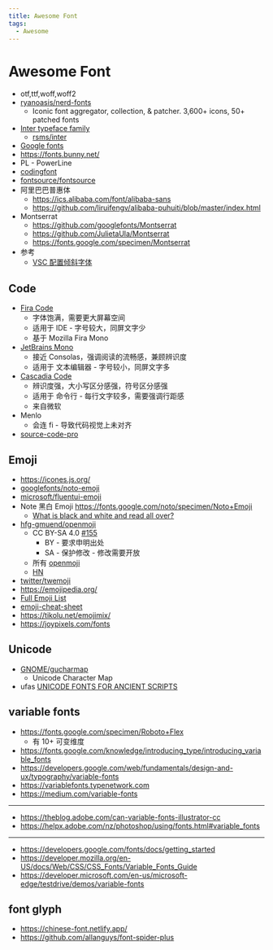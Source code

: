 ```yaml
---
title: Awesome Font
tags:
  - Awesome
---
```


# Awesome Font

- otf,ttf,woff,woff2
- [ryanoasis/nerd-fonts](https://github.com/ryanoasis/nerd-fonts)
  - Iconic font aggregator, collection, & patcher. 3,600+ icons, 50+ patched fonts
- [Inter typeface family](https://rsms.me/inter)
  - [rsms/inter](https://github.com/rsms/inter)
- [Google fonts](https://fonts.google.com)
- https://fonts.bunny.net/
- PL - PowerLine
- [codingfont](https://www.codingfont.com/)
- [fontsource/fontsource](https://github.com/fontsource/fontsource)
- 阿里巴巴普惠体
  - https://ics.alibaba.com/font/alibaba-sans
  - https://github.com/liruifengv/alibaba-puhuiti/blob/master/index.html
- Montserrat
  - https://github.com/googlefonts/Montserrat
  - https://github.com/JulietaUla/Montserrat
  - https://fonts.google.com/specimen/Montserrat
- 参考
  - [VSC 配置倾斜字体](https://stackoverflow.com/questions/41320848)

## Code

- [Fira Code](https://github.com/tonsky/FiraCode)
  - 字体饱满，需要更大屏幕空间
  - 适用于 IDE - 字号较大，同屏文字少
  - 基于 Mozilla Fira Mono
- [JetBrains Mono](https://github.com/JetBrains/JetBrainsMono)
  - 接近 Consolas，强调阅读的流畅感，兼顾辨识度
  - 适用于 文本编辑器 - 字号较小，同屏文字多
- [Cascadia Code](https://github.com/microsoft/cascadia-code)
  - 辨识度强，大小写区分感强，符号区分感强
  - 适用于 命令行 - 每行文字较多，需要强调行距感
  - 来自微软
- Menlo
  - 会连 fi - 导致代码视觉上未对齐
- [source-code-pro](https://github.com/adobe-fonts/source-code-pro)

## Emoji

- https://icones.js.org/
- [googlefonts/noto-emoji](https://github.com/googlefonts/noto-emoji)
- [microsoft/fluentui-emoji](https://github.com/microsoft/fluentui-emoji)
- Note 黑白 Emoji https://fonts.google.com/noto/specimen/Noto+Emoji
  - [What is black and white and read all over?](https://developers.googleblog.com/2022/04/what-is-black-and-white-and-read-all.html)
- [hfg-gmuend/openmoji](https://github.com/hfg-gmuend/openmoji)
  - CC BY-SA 4.0 [#155](https://github.com/hfg-gmuend/openmoji/issues/155)
    - BY - 要求申明出处
    - SA - 保护修改 - 修改需要开放
  - 所有 [openmoji](https://hfg-gmuend.github.io/openmoji/)
  - [HN](https://news.ycombinator.com/item?id=28403672)
- [twitter/twemoji](https://github.com/twitter/twemoji)
- https://emojipedia.org/
- [Full Emoji List](https://unicode.org/emoji/charts/full-emoji-list.html)
- [emoji-cheat-sheet](https://www.webfx.com/tools/emoji-cheat-sheet/)
- https://tikolu.net/emojimix/
- https://joypixels.com/fonts

## Unicode

- [GNOME/gucharmap](https://gitlab.gnome.org/GNOME/gucharmap)
  - Unicode Character Map
- ufas [UNICODE FONTS FOR ANCIENT SCRIPTS](https://dn-works.com/ufas/)

## variable fonts

- https://fonts.google.com/specimen/Roboto+Flex
  - 有 10+ 可变维度
- https://fonts.google.com/knowledge/introducing_type/introducing_variable_fonts
- https://developers.google.com/web/fundamentals/design-and-ux/typography/variable-fonts
- https://variablefonts.typenetwork.com
- https://medium.com/variable-fonts

---

- https://theblog.adobe.com/can-variable-fonts-illustrator-cc
- https://helpx.adobe.com/nz/photoshop/using/fonts.html#variable_fonts

---

- https://developers.google.com/fonts/docs/getting_started
- https://developer.mozilla.org/en-US/docs/Web/CSS/CSS_Fonts/Variable_Fonts_Guide
- https://developer.microsoft.com/en-us/microsoft-edge/testdrive/demos/variable-fonts

## font glyph

- https://chinese-font.netlify.app/
- https://github.com/allanguys/font-spider-plus

